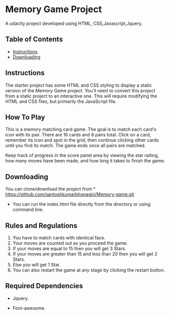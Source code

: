 # Memory Game Project
A udacity project developed using HTML, CSS,Javascript,Jquery.
## Table of Contents

* [Instructions](#instructions)
* [Downloading](#downloading)


## Instructions

The starter project has some HTML and CSS styling to display a static version of the Memory Game project. You'll need to convert this project from a static project to an interactive one. This will require modifying the HTML and CSS files, but primarily the JavaScript file.

## How To Play

This is a memory matching card game. The goal is to match each card's icon with its pair. There are 16 cards and 8 pairs total. Click on a card, remember its icon and spot in the grid, then continue clicking other cards until you find its match. The game ends once all pairs are matched.

Keep track of progress in the score panel area by viewing the star raiting, how many moves have been made, and how long it takes to finish the game.

## Downloading

 You can clone/download the project from
    * https://github.com/santoshkumarbhonagiri/Memory-game.git
* You can run the index.html file directly from the directory or using command line.



## Rules and Regulations
1. You have to match cards with identical face.
2. Your moves are counted out as you proceed the game.
3. If your moves are equal to 15 then you will get 3 Stars.
4. If your moves are greater than 15 and less than 20 then you will get 2 Stars.
5. Else you will get 1 Star.
6. You can also restart the game at any stage by clicking the restart button.

## Required Dependencies
* Jquery.

* Font-awesome.
